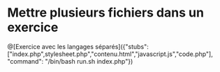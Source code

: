 # Mettre plusieurs fichiers dans un exercice

@[Exercice avec les langages séparés]({"stubs": ["index.php",stylesheet.php","contenu.html","javascript.js","code.php"], "command": "/bin/bash run.sh index.php"})